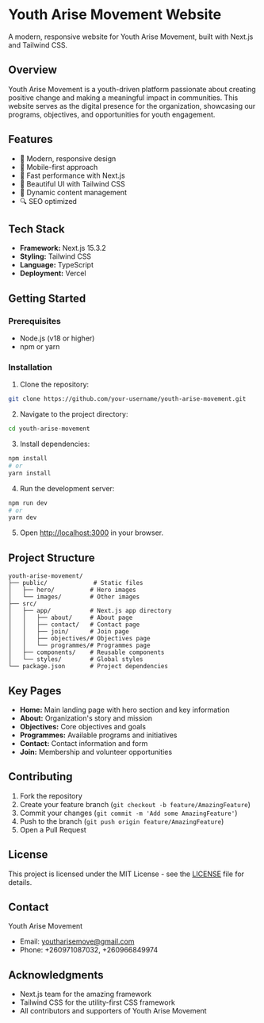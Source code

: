 # Youth Arise Movement Website

A modern, responsive website for Youth Arise Movement, built with Next.js and Tailwind CSS.

## Overview

Youth Arise Movement is a youth-driven platform passionate about creating positive change and making a meaningful impact in communities. This website serves as the digital presence for the organization, showcasing our programs, objectives, and opportunities for youth engagement.

## Features

- 🎯 Modern, responsive design
- 📱 Mobile-first approach
- 🚀 Fast performance with Next.js
- 🎨 Beautiful UI with Tailwind CSS
- 📝 Dynamic content management
- 🔍 SEO optimized

## Tech Stack

- **Framework:** Next.js 15.3.2
- **Styling:** Tailwind CSS
- **Language:** TypeScript
- **Deployment:** Vercel

## Getting Started

### Prerequisites

- Node.js (v18 or higher)
- npm or yarn

### Installation

1. Clone the repository:
```bash
git clone https://github.com/your-username/youth-arise-movement.git
```

2. Navigate to the project directory:
```bash
cd youth-arise-movement
```

3. Install dependencies:
```bash
npm install
# or
yarn install
```

4. Run the development server:
```bash
npm run dev
# or
yarn dev
```

5. Open [http://localhost:3000](http://localhost:3000) in your browser.

## Project Structure

```
youth-arise-movement/
├── public/             # Static files
│   ├── hero/          # Hero images
│   └── images/        # Other images
├── src/
│   ├── app/           # Next.js app directory
│   │   ├── about/     # About page
│   │   ├── contact/   # Contact page
│   │   ├── join/      # Join page
│   │   ├── objectives/# Objectives page
│   │   └── programmes/# Programmes page
│   ├── components/    # Reusable components
│   └── styles/        # Global styles
└── package.json       # Project dependencies
```

## Key Pages

- **Home:** Main landing page with hero section and key information
- **About:** Organization's story and mission
- **Objectives:** Core objectives and goals
- **Programmes:** Available programs and initiatives
- **Contact:** Contact information and form
- **Join:** Membership and volunteer opportunities

## Contributing

1. Fork the repository
2. Create your feature branch (`git checkout -b feature/AmazingFeature`)
3. Commit your changes (`git commit -m 'Add some AmazingFeature'`)
4. Push to the branch (`git push origin feature/AmazingFeature`)
5. Open a Pull Request

## License

This project is licensed under the MIT License - see the [LICENSE](LICENSE) file for details.

## Contact

Youth Arise Movement
- Email: youtharisemove@gmail.com
- Phone: +260971087032, +260966849974

## Acknowledgments

- Next.js team for the amazing framework
- Tailwind CSS for the utility-first CSS framework
- All contributors and supporters of Youth Arise Movement
